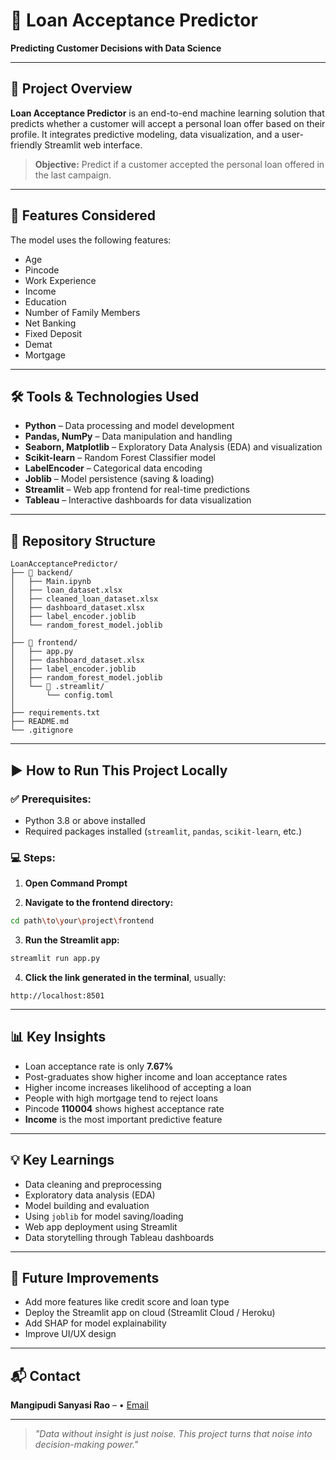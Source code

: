 
# 💸 Loan Acceptance Predictor  
**Predicting Customer Decisions with Data Science**

---


## 📌 Project Overview  
**Loan Acceptance Predictor** is an end-to-end machine learning solution that predicts whether a customer will accept a personal loan offer based on their profile. It integrates predictive modeling, data visualization, and a user-friendly Streamlit web interface.

> **Objective:** Predict if a customer accepted the personal loan offered in the last campaign.

---

## 🧠 Features Considered  
The model uses the following features:
- Age  
- Pincode  
- Work Experience  
- Income  
- Education  
- Number of Family Members  
- Net Banking  
- Fixed Deposit  
- Demat  
- Mortgage  

---

## 🛠️ Tools & Technologies Used  
- **Python** – Data processing and model development  
- **Pandas, NumPy** – Data manipulation and handling  
- **Seaborn, Matplotlib** – Exploratory Data Analysis (EDA) and visualization  
- **Scikit-learn** – Random Forest Classifier model  
- **LabelEncoder** – Categorical data encoding  
- **Joblib** – Model persistence (saving & loading)  
- **Streamlit** – Web app frontend for real-time predictions  
- **Tableau** – Interactive dashboards for data visualization  

---

## 📁 Repository Structure

```
LoanAcceptancePredictor/
├── 📂 backend/
│   ├── Main.ipynb
│   ├── loan_dataset.xlsx
│   ├── cleaned_loan_dataset.xlsx
│   ├── dashboard_dataset.xlsx
│   ├── label_encoder.joblib
│   └── random_forest_model.joblib
│
├── 📂 frontend/
│   ├── app.py
│   ├── dashboard_dataset.xlsx
│   ├── label_encoder.joblib
│   ├── random_forest_model.joblib
│   └── 📂 .streamlit/
│       └── config.toml
│
├── requirements.txt
├── README.md
└── .gitignore
```

---

## ▶️ How to Run This Project Locally

### ✅ Prerequisites:
- Python 3.8 or above installed
- Required packages installed (`streamlit`, `pandas`, `scikit-learn`, etc.)

### 💻 Steps:

1. **Open Command Prompt**

2. **Navigate to the frontend directory:**

```bash
cd path\to\your\project\frontend
```

3. **Run the Streamlit app:**

```bash
streamlit run app.py
```

4. **Click the link generated in the terminal**, usually:

```
http://localhost:8501
```

---

## 📊 Key Insights  
- Loan acceptance rate is only **7.67%**
- Post-graduates show higher income and loan acceptance rates
- Higher income increases likelihood of accepting a loan
- People with high mortgage tend to reject loans
- Pincode **110004** shows highest acceptance rate
- **Income** is the most important predictive feature

---

## 💡 Key Learnings  
- Data cleaning and preprocessing  
- Exploratory data analysis (EDA)  
- Model building and evaluation  
- Using `joblib` for model saving/loading  
- Web app deployment using Streamlit  
- Data storytelling through Tableau dashboards  

---

## 📌 Future Improvements  
- Add more features like credit score and loan type  
- Deploy the Streamlit app on cloud (Streamlit Cloud / Heroku)  
- Add SHAP for model explainability  
- Improve UI/UX design  

---

## 📬 Contact  
**Mangipudi Sanyasi Rao** – • [Email](sanyasiraomangipudi7@gmail.com)

---

> _"Data without insight is just noise. This project turns that noise into decision-making power."_
